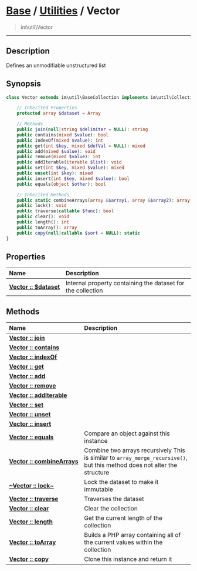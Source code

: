 # [Base](base.md) / [Utilities](util.md) / Vector
 > im\util\Vector
____

## Description
Defines an unmodifiable unstructured list

## Synopsis
```php
class Vector extends im\util\BaseCollection implements im\util\Collection, Traversable, IteratorAggregate, im\util\IndexArray, im\util\ImmutableStructuredList, im\util\MutableListArray, im\util\ImmutableListArray, im\util\MutableStructuredList, im\util\ListArray {

    // Inherited Properties
    protected array $dataset = Array

    // Methods
    public join(null|string $delimiter = NULL): string
    public contains(mixed $value): bool
    public indexOf(mixed $value): int
    public get(int $key, mixed $defVal = NULL): mixed
    public add(mixed $value): void
    public remove(mixed $value): int
    public addIterable(iterable $list): void
    public set(int $key, mixed $value): mixed
    public unset(int $key): mixed
    public insert(int $key, mixed $value): bool
    public equals(object $other): bool

    // Inherited Methods
    public static combineArrays(array &$array1, array &$array2): array
    public lock(): void
    public traverse(callable $func): bool
    public clear(): void
    public length(): int
    public toArray(): array
    public copy(null|callable $sort = NULL): static
}
```

## Properties
| Name | Description |
| :--- | :---------- |
| [__Vector&nbsp;::&nbsp;$dataset__](util-Vector-var_dataset.md) | Internal property containing the dataset for the collection |

## Methods
| Name | Description |
| :--- | :---------- |
| [__Vector&nbsp;::&nbsp;join__](util-Vector-join.md) |  |
| [__Vector&nbsp;::&nbsp;contains__](util-Vector-contains.md) |  |
| [__Vector&nbsp;::&nbsp;indexOf__](util-Vector-indexOf.md) |  |
| [__Vector&nbsp;::&nbsp;get__](util-Vector-get.md) |  |
| [__Vector&nbsp;::&nbsp;add__](util-Vector-add.md) |  |
| [__Vector&nbsp;::&nbsp;remove__](util-Vector-remove.md) |  |
| [__Vector&nbsp;::&nbsp;addIterable__](util-Vector-addIterable.md) |  |
| [__Vector&nbsp;::&nbsp;set__](util-Vector-set.md) |  |
| [__Vector&nbsp;::&nbsp;unset__](util-Vector-unset.md) |  |
| [__Vector&nbsp;::&nbsp;insert__](util-Vector-insert.md) |  |
| [__Vector&nbsp;::&nbsp;equals__](util-Vector-equals.md) | Compare an object against this instance |
| [__Vector&nbsp;::&nbsp;combineArrays__](util-Vector-combineArrays.md) | Combine two arrays recursively  This is similar to `array_merge_recursive()`, but this method does not alter the structure |
| [__~Vector&nbsp;::&nbsp;lock~__](util-Vector-lock.md) | Lock the dataset to make it immutable |
| [__Vector&nbsp;::&nbsp;traverse__](util-Vector-traverse.md) | Traverses the dataset |
| [__Vector&nbsp;::&nbsp;clear__](util-Vector-clear.md) | Clear the collection |
| [__Vector&nbsp;::&nbsp;length__](util-Vector-length.md) | Get the current length of the collection |
| [__Vector&nbsp;::&nbsp;toArray__](util-Vector-toArray.md) | Builds a PHP array containing all of the current values within the collection |
| [__Vector&nbsp;::&nbsp;copy__](util-Vector-copy.md) | Clone this instance and return it |
